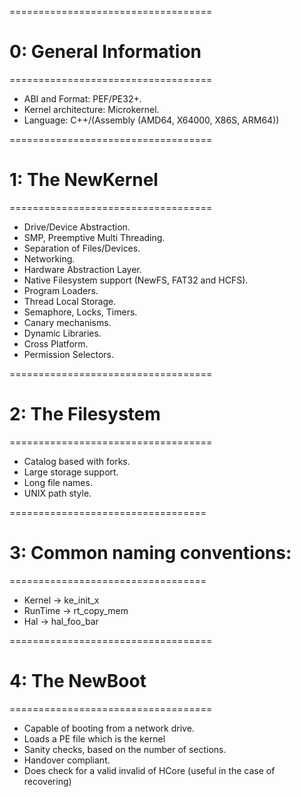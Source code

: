 ===================================
# 0: General Information
===================================

- ABI and Format: PEF/PE32+.
- Kernel architecture: Microkernel.
- Language: C++/(Assembly (AMD64, X64000, X86S, ARM64))

===================================
# 1: The NewKernel
===================================

- Drive/Device Abstraction.
- SMP, Preemptive Multi Threading.
- Separation of Files/Devices.
- Networking.
- Hardware Abstraction Layer.
- Native Filesystem support (NewFS, FAT32 and HCFS).
- Program Loaders.
- Thread Local Storage.
- Semaphore, Locks, Timers.
- Canary mechanisms.
- Dynamic Libraries.
- Cross Platform.
- Permission Selectors.

===================================
# 2: The Filesystem
===================================

- Catalog based with forks.
- Large storage support.
- Long file names.
- UNIX path style.

==================================
# 3: Common naming conventions:
==================================

- Kernel -> ke_init_x
- RunTime -> rt_copy_mem
- Hal -> hal_foo_bar

===================================
# 4: The NewBoot
===================================

- Capable of booting from a network drive.
- Loads a PE file which is the kernel
- Sanity checks, based on the number of sections. 
- Handover compliant.
- Does check for a valid invalid of HCore (useful in the case of recovering)

